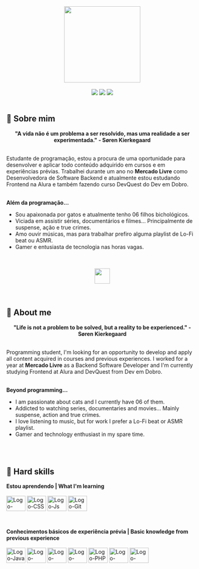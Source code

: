 <div align="center">
  <a href="https://github.com/mxriannar">
    <img src="https://github.com/mxriannar/mxriannar/assets/86139436/fd70f9e6-6f9e-4b4b-88da-be00e3c09445" width="200">

  </a>
</div>
<br>

<div align="center">
  <!-- Social -->
  <a href="mailto:mxriannar@gmail.com"><img src="https://img.shields.io/badge/Gmail-D14836?style=for-the-badge&logo=gmail&logoColor=white"></a>
  <a href="https://www.linkedin.com/in/mxriannar/"><img src="https://img.shields.io/badge/LinkedIn-0077B5?style=for-the-badge&logo=linkedin&logoColor=white"></a>
  <a href="https://instagram.com/mxriannar"><img src="https://img.shields.io/badge/-Instagram-%23E4405F?style=for-the-badge&logo=instagram&logoColor=white"></a>
</div>
<br>

## 🌙 Sobre mim
<div align='center'>
  <b>"A vida não é um problema a ser resolvido, mas uma realidade a ser experimentada." - Søren Kierkegaard</b>
</div>
<br>

Estudante de programação, estou a procura de uma oportunidade para desenvolver e aplicar todo conteúdo adquirido em cursos e em experiências prévias. Trabalhei durante um ano no <b>Mercado Livre</b> como Desenvolvedora de Software Backend e atualmente estou estudando Frontend na Alura e também fazendo curso DevQuest do Dev em Dobro.
<br>
<br>

<b>Além da programação...</b>

- Sou apaixonada por gatos e atualmente tenho 06 filhos bichológicos.
- Viciada em assistir séries, documentários e filmes... Principalmente de suspense, ação e true crimes.
- Amo ouvir músicas, mas para trabalhar prefiro alguma playlist de Lo-Fi beat ou ASMR.
- Gamer e entusiasta de tecnologia nas horas vagas.

<br>
<br>
<div align="center">
  <img align="center" height="40" width="40" src="https://cdn-icons-png.flaticon.com/128/4534/4534770.png">
</div>

<br>
<br>

## 🌙 About me
<div align='center'>
  <b>"Life is not a problem to be solved, but a reality to be experienced." - Søren Kierkegaard</b>
</div>
<br>

Programming student, I'm looking for an opportunity to develop and apply all content acquired in courses and previous experiences. I worked for a year at <b>Mercado Livre</b> as a Backend Software Developer and I'm currently studying Frontend at Alura and DevQuest from Dev em Dobro.
<br>
<br>

<b>Beyond programming...</b>

- I am passionate about cats and I currently have 06 of them.
- Addicted to watching series, documentaries and movies... Mainly suspense, action and true crimes.
- I love listening to music, but for work I prefer a Lo-Fi beat or ASMR playlist.
- Gamer and technology enthusiast in my spare time.

<br>
<br>

## 🌙 Hard skills
<b>Estou aprendendo | What I'm learning</b>
<br>
<br>
<img align="center" alt="Logo-HTML" height="40" width="50" src="https://cdn.jsdelivr.net/gh/devicons/devicon/icons/html5/html5-original.svg">
<img align="center" alt="Logo-CSS" height="40" width="50" src="https://cdn.jsdelivr.net/gh/devicons/devicon/icons/css3/css3-original.svg">
<img align="center" alt="Logo-Js" height="40" width="50" src="https://cdn.jsdelivr.net/gh/devicons/devicon/icons/javascript/javascript-original.svg">
<img align="center" alt="Logo-Git" height="40" width="50" src="https://cdn.jsdelivr.net/gh/devicons/devicon/icons/git/git-original.svg">


<br>

<b>Conhecimentos básicos de experiência prévia | Basic knowledge from previous experience</b> 
<br>
<br>
<img align="center" alt="Logo-Java" height="40" width="50" src="https://cdn.jsdelivr.net/gh/devicons/devicon/icons/java/java-original.svg">
<img align="center" alt="Logo-Csharp" height="40" width="50" src="https://cdn.jsdelivr.net/gh/devicons/devicon/icons/csharp/csharp-original.svg">
<img align="center" alt="Logo-React" height="40" width="50" src="https://cdn.jsdelivr.net/gh/devicons/devicon/icons/react/react-original.svg">
<img align="center" alt="Logo-NodeJS" height="40" width="50" src="https://cdn.jsdelivr.net/gh/devicons/devicon/icons/nodejs/nodejs-original.svg">
<img align="center" alt="Logo-PHP" height="40" width="50" src="https://cdn.jsdelivr.net/gh/devicons/devicon/icons/php/php-original.svg">
<img align="center" alt="Logo-Golang" height="40" width="50" src="https://cdn.jsdelivr.net/gh/devicons/devicon/icons/go/go-original-wordmark.svg">
<img align="center" alt="Logo-dotNet" height="40" width="50" src="https://cdn.jsdelivr.net/gh/devicons/devicon/icons/dot-net/dot-net-original.svg">

